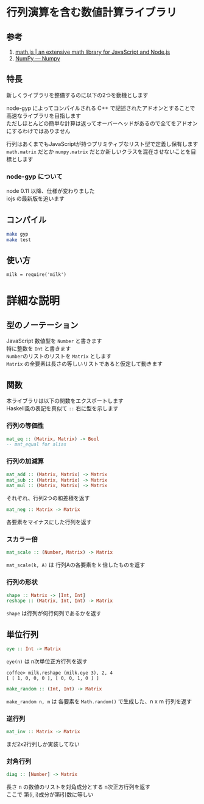 # 行列演算を含む数値計算ライブラリ

## 参考

1. [math.js | an extensive math library for JavaScript and Node.js](http://mathjs.org/download.html)
1. [NumPy — Numpy](http://www.numpy.org/)

## 特長

新しくライブラリを整備するのに以下の2つを動機とします

node-gyp によってコンパイルされる C++ で記述されたアドオンとすることで  
高速なライブラリを目指します  
ただしほとんどの簡単な計算は返ってオーバーヘッドがあるので全てをアドオンにするわけではありません

行列はあくまでもJavaScriptが持つプリミティブなリスト型で定義し保有します  
`math.matrix` だとか `numpy.matrix` だとか新しいクラスを混在させないことを目標とします

### node-gyp について

node 0.11 以降、仕様が変わりました  
iojs の最新版を追います

## コンパイル

```bash
make gyp
make test
```

## 使い方

```
milk = require('milk')
```

# 詳細な説明

## 型のノーテーション

JavaScript 数値型を `Number` と書きます  
特に整数を `Int` と書きます  
`Number`のリストのリストを `Matrix` とします  
`Matrix` の全要素は長さの等しいリストであると仮定して動きます

## 関数

本ライブラリは以下の関数をエクスポートします  
Haskell風の表記を真似て `::` 右に型を示します

### 行列の等価性

```haskell
mat_eq :: (Matrix, Matrix) -> Bool
-- mat_equal for alias
```

### 行列の加減算

```haskell
mat_add :: (Matrix, Matrix) -> Matrix
mat_sub :: (Matrix, Matrix) -> Matrix
mat_mul :: (Matrix, Matrix) -> Matrix
```

それぞれ、行列2つの和差積を返す

```haskell
mat_neg :: Matrix -> Matrix
```

各要素をマイナスにした行列を返す

### スカラー倍

```haskell
mat_scale :: (Number, Matrix) -> Matrix
```

`mat_scale(k, A)` は 行列Aの各要素を k 倍したものを返す

### 行列の形状

```haskell
shape :: Matrix -> [Int, Int]
reshape :: (Matrix, Int, Int) -> Matrix
```

`shape` は行列が何行何列であるかを返す

## 単位行列

```haskell
eye :: Int -> Matrix
```

`eye(n)` は n次単位正方行列を返す

```
coffee> milk.reshape (milk.eye 3), 2, 4
[ [ 1, 0, 0, 0 ], [ 0, 0, 1, 0 ] ]
```

```haskell
make_random :: (Int, Int) -> Matrix
```

`make_random n, m` は 各要素を `Math.random()` で生成した、n x m 行列を返す

### 逆行列

```haskell
mat_inv :: Matrix -> Matrix
```

まだ2x2行列しか実装してない

### 対角行列

```haskell
diag :: [Number] -> Matrix
```

長さ n の数値のリストを対角成分とする n次正方行列を返す  
ここで 第(i, i)成分が第i引数に等しい


